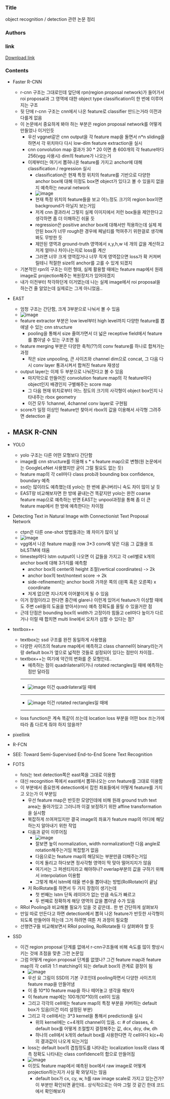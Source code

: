 ### Title
object recognition / detection 관련 논문 정리

### Authors


### link
[Download link]()

### Contents
- Faster R-CNN
    - r-cnn 구조는 그대로인데 앞단에 rpn(region proposal network)가 들어가서 roi proposal과 그 영역에 대한 object type classification이 한 번에 이루어지는 구조
    - 뒷 단에 r-cnn 구조는 cnn에서 나온 feature로 classifier 만드는거라 이전과 다를게 없음
    - 이 논문에서 중요하게 봐야 하는 부분은 region proposal network를 어떻게 만들었나 이거인듯
        - 우선 vggnet같은 cnn output을 각 feature map을 돌면서 n*n sliding을 하면서 각 위치마다 다시 low-dim feature extraction을 실시
        - cnn convolution map 결과가 30 * 20 이면 총 600개의 각 feature마다 256(vgg 사용시) dim의 feature가 나오는거
        - 이제부터는 여기서 뽑혀나온 feature를 가지고 anchor에 대해 classification / regression 실시
            - classification은 현재 특정 위치의 feature를 기반으로 다양한 anchor box에 대해 이정도 box면 object가 있다고 볼 수 있을지 없을지 예측하는 neural network
            - ![image](https://cdn-images-1.medium.com/max/1600/1*IS_9HnkfDdF00nID6xxF_A.png)
            - 현재 특정 위치의 feature들을 보고 어느정도 크기의 region box이면 background가 아닐지 보는거임
            - 저게 cnn 결과라서 그렇지 실제 이미지에서 저런 box들을 제안한다고 생각하면 좀 더 이해하긴 쉬울 듯
            - regression은 positive anchor box에 대해서만 적용하는데 실제 제안된 box가 너무 rough한 경우에 페널티를 먹여주기 위한걸로 생각해봐도 무방한 듯
            - 제안된 영역과 ground-truth 영역에서 x,y,h,w 네 개의 값을 계산하고 저게 얼마나 차이나는지로 loss를 계산
            - 그러면 너무 크게 영역잡거나 너무 작게 영역잡으면 loss가 확 커져버릴테니 적절한 size의 anchor를 고를 수 있게 되겠지
    - 기본적인 rpn의 구조는 이런 형태, 실제 활용할 때에는 feature map에서 원래 image로 projection해주는 복원장치가 있어야겠지
    - 내가 이전부터 착각하던게 이거였는데 나는 실제 image에서 roi proposal을 하는건 줄 알았는데 실제로는 그게 아니었음..

- EAST
    - 엄청 구조는 간단함, 크게 3부분으로 나눠서 볼 수 있음
    - ![image](../image/180217_east.png)
    - feature extractor 부분은 low level부터 high level까지 다양한 feature를 뽑애낼 수 있는 cnn structure
        - pooling을 통해서 size 줄여가면서 더 넓은 receptive field에서 feature를 뽑아낼 수 있는 구조면 됨
    - feature merging 부분은 다양한 축척(??)의 conv feature를 하나로 합쳐가는 과정
        - 작은 size unpooling, 큰 사이즈와 channel dim으로 concat, 그 다음 다시 conv layer 통과시켜서 합쳐진 feature 재생성
    - output layer는 이제 두 부분으로 나눠진다고 볼 수 있음
        - 마지막으로 만들어진 convolution feature map의 각 feature마다 object인지 배경인지 구별해주는 score map
        - 그 다음 현재 위치로부터 어느 정도의 크기의 사각형이 object box인지 나타내주는 rbox geometry
        - 이건 모두 1channel, 4channel conv layer로 구현됨
    - score가 일정 이상인 feature만 찾아서 rbox의 값을 이용해서 사각형 그려주면 detection 끝

- MASK R-CNN
    - 

- YOLO
    - yolo 구조는 다른 어떤 모형보다 간단함
    - image를 cnn structure를 이용해 s * s feature map으로 변형(원 논문에서는 GoogleLeNet 사용했지만 굳이 그럴 필요도 없는 듯)
    - feature map의 각 cell마다 class prob과 bounding box confidence, boundary 예측
    - ssd는 많이라도 예측했는데 yolo는 한 번에 끝나버리니 속도 차이 많이 날 듯
    - EAST랑 비교해보자면 한 방에 끝내는건 똑같지만 yolo는 완전 coarse feature map으로 예측하는 반면 EAST는 unpool과정을 통해 좀 더 큰 feature map에서 한 방에 예측한다는 차이점
    
- Detecting Text in Natural Image with Connectionist Text Proposal Network
    - ctpn은 다른 one-shot 방법들과는 꽤 차이가 많이 남
    - ![image](../image/180220_ctpn.png)
    - vgg에서 나온 feature map을 row 3*3 conv에 넣은 다음 그 값들을 또 biLSTM에 태움
    - timestep마다 lstm output이 나오면 이 값들을 가지고 각 cell별로 k개의 anchor box에 대해 3가지를 예측함
        - anchor box의 center와 height 조절(vertical coordinates) -> 2k
        - anchor box의 text/nontext score -> 2k
        - side-refinement는 anchor box와 가까운 쪽의 (왼쪽 혹은 오른쪽) x coordinate
        - 저게 없으면 지나치게 이어붙이게 될 수 있음
    - 이거 장점이라고 한다면 중간에 glare나 이런게 있어서 feature가 이상할 때에도 주변 cell들의 도움을 받아서(rnn) 예측 정확도를 올릴 수 있을거란 점
    - 근데 단점은 bounding box의 width가 고정이라 힘들고 cell마다 높이가 다르거나 이럴 때 합치면 multi line에서 오차가 심할 수 있다는 점?
    
- textbox++
    - textbox는 ssd 구조를 완전 동일하게 사용했음
    - 다양한 사이즈의 feature map에서 예측하고 class channel이 binary라는거랑 default box가 옆으로 넓적한 것들로 설정되어 있다는 점만이 차이점..
    - textbox++는 여기에 약간의 변화를 준 모형인데..
        - 에측하는 점이 quadrilateral이거나 rotated rectangles일 때에 예측하는 점만 달라짐
        *******
        - ![image](../image/180220_txtbox_1.png) 이건 quadrilateral일 때에
        *******
        - ![image](../image/180220_txtbox_2.png) 이건 rotated rectangles일 때에
        *******
    - loss function은 계속 똑같이 쓰는데 location loss 부분을 어떤 box 쓰는가에 따라 좀 다르게 줘야 하지 않을까?

- pixellink

- R-FCN

- SEE: Toward Semi-Supervised End-to-End Scene Text Recognition

- FOTS
    - fots는 text detection쪽은 east쪽을 그대로 이용함
    - 대신 recognition 쪽에서 east에서 뽑혀나오는 cnn feature를 그대로 이용함
    - 이 부분에서 중요한게 detection에서 잡힌 좌표들에서 어떻게 feature를 가지고 오는가 이 부분임
        - 우선 feature map은 반듯한 모양인데에 비해 원래 ground truth text area는 돌아가있고 그러니까 이걸 보정하기 위한 affine transformation을 실시함
        - 복잡하게 쓰여져있지만 결국 image의 좌표가 feature map의 어디에 해당하는지 알아내기 위한 작업
        - 다음과 같이 이루어짐
            - ![image](../image/180225_1.png)
            - 잘보면 높이 normalization, width normalization한 다음 angle로 rotation해주는거임 복잡할거 없음
            - 다음으로는 feature map의 해당되는 부분만큼 더해주는거임
            - 이게 돌리고 하다보면 정사각형 영역이 딱 맞아 떨어지지가 않음
            - 여기서는 그 퍼센티지라고 해야하나? overlap부분의 값을 구하기 위해서 interpolation 이용함
            - 그렇게 해서 lstm에 태울 변수들 뽑아내는 방법(RoIRotate)이 끝남
        - 저 RoIRotate를 하면서 두 가지 장점이 생기는데
            - 첫 번째는 lstm 단독 레이어가 없는 만큼 속도가 빠르고
            - 두 번째로 정확하게 해당 영역의 값을 뽑아낼 수가 있음
    - RRoI Pooling과 비교해볼 필요가 있을 것 같은데.. 한 번 간단하게 살펴보자
    - 만일 따로 만든다고 하면 detection에서 뽑혀 나온 feature가 반듯한 사각형이 되도록 만들어야 하는데 그거 하려면 여튼 저 과정이 필요함
    - 선행연구들 비교해보면서 RRoI pooling, RoIRotate들 다 살펴봐야 할 듯
    
- SSD
    - 이건 region proposal 단계를 없애서 r-cnn구조들에 비해 속도를 많이 향상시키는 것에 초점을 맞춘 그런 논문임
    - 그럼 어떻게 region proposal 단계를 없앴나? 그건 feature map과 feature map의 각 cell과 1:1 matching이 되는 default box의 관계로 결정이 됨
        - ![image](../image/180218_ssd_1.png)
        - 우선 요 그림이 SSD의 기본 구조인데 pooling하면서 다양한 사이즈의 feature map을 만들어냄
        - 이 중 10*10 feature map을 하나 떼어놓고 생각을 해보자
        - 이 feature map에는 100개(10*10)의 cell이 있음
        - 그리고 각각의 cell에는 feature map의 특정 부분을 커버하는 default box가 있음(이건 미리 설정된 부분)
        - 그리고 각 cell에서는 3*3 kernel을 통해서 prediction을 실시
            - 위의 kernel에는 c+4개의 channel이 있음. c: # of classes, 4: default box를 어떻게 조절할지 결정해주는 값, dcx, dcy, dw, dh
            - 하나의 cell에서 k개의 default box를 사용한다면 각 cell마다 k(c+4)의 결과값이 나오게 되는거임
        - loss는 default box의 겹침정도를 나타내는 localization loss와 class 예측 정확도 나타내는 class confidence의 합으로 만들어짐
        - ![image](../image/180218_ssd_2.png)
        - 이것도 feature map에서 예측된 box에서 raw image로 어떻게 projection하는지가 사실 확 와닿지는 않음
            - default box가 cx, cy, w, h를 raw image scale로 가지고 있는건가? 이 부분만 확인되면 끝인데.. 상식적으로는 아마 그럴 것 같긴 한데 코드에서 확인해보자